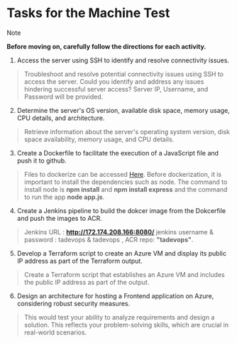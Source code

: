 # Tasks for the Machine Test

>[!NOTE]
>**Before moving on, carefully follow the directions for each activity.**


1. Access the server using SSH to identify and resolve connectivity issues. 
   
 >Troubleshoot and resolve potential connectivity issues using SSH to access the server. Could you identify and address any issues hindering successful server access? Server IP, Username, and Password will be provided.

2. Determine the server's OS version, available disk space, memory usage, CPU details, and architecture.

 >Retrieve information about the server's operating system version, disk space availability, memory usage, and CPU details.  

3. Create a Dockerfile to facilitate the execution of a JavaScript file and push it to github.

> Files to dockerize can be accessed [Here](Docker). Before dockerization, it is important to install the dependencies such as node. The command to install node is **npm install** and **npm install express** and the command to run the app **node app.js**.

4. Create a Jenkins pipeline to build the dokcer image from the Dokcerfile and push the images to ACR.

 >Jenkins URL : **http://172.174.208.166:8080/**  jenkins username & password : tadevops & tadevops , ACR repo: **"tadevops"**.

5. Develop a Terraform script to create an Azure VM and display its public IP address as part of the Terraform output.

 >Create a Terraform script that establishes an Azure VM and includes the public IP address as part of the output.
   

6. Design an architecture for hosting a Frontend application on Azure, considering robust security measures.
    
>This would test your ability to analyze requirements and design a solution. This reflects your problem-solving skills, which are crucial in real-world scenarios.
